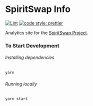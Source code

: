 # SpiritSwap Info

[![Lint](https://github.com/Uniswap/uniswap-info/workflows/Lint/badge.svg)](https://github.com/Uniswap/uniswap-info/actions?query=workflow%3ALint)
[![code style: prettier](https://img.shields.io/badge/code_style-prettier-ff69b4.svg?style=flat-square)](https://github.com/prettier/prettier)

Analytics site for the [SpiritSwap Project](https://www.spirtiswap.finance).

### To Start Development

###### Installing dependencies
```bash
yarn
```

###### Running locally
```bash
yarn start
```
